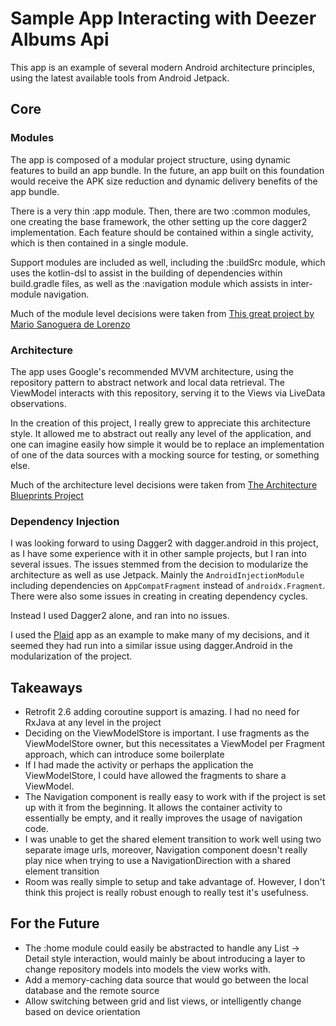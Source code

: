 # Sample App Interacting with Deezer Albums Api

This app is an example of several modern Android architecture principles, using the latest available
tools from Android Jetpack.

## Core

### Modules

The app is composed of a modular project structure, using dynamic features to build an app bundle. In the future,
an app built on this foundation would receive the APK size reduction and dynamic delivery benefits of the app bundle.

There is a very thin :app module. Then, there are two :common modules, one creating the base framework, the other setting
up the core dagger2 implementation. Each feature should be contained within a single activity, which is then contained in a single module.

Support modules are included as well, including the :buildSrc module, which uses the kotlin-dsl to assist in the building of
dependencies within build.gradle files, as well as the :navigation module which assists in inter-module navigation.

Much of the module level decisions were taken from [This great project by Mario Sanoguera de Lorenzo](https://github.com/sanogueralorenzo/Android-Kotlin-Clean-Architecture)

### Architecture

The app uses Google's recommended MVVM architecture, using the repository pattern to abstract network and local data retrieval.
The ViewModel interacts with this repository, serving it to the Views via LiveData observations.

In the creation of this project, I really grew to appreciate this architecture style. It allowed me to abstract out really
any level of the application, and one can imagine easily how simple it would be to replace an implementation of one of the
data sources with a mocking source for testing, or something else.

Much of the architecture level decisions were taken from [The Architecture Blueprints Project](https://github.com/android/architecture-samples)

### Dependency Injection

I was looking forward to using Dagger2 with dagger.android in this project, as I have some experience with it in other sample projects, but I
ran into several issues. The issues stemmed from the decision to modularize the architecture as well as use Jetpack. Mainly the `AndroidInjectionModule`
including dependencies on `AppCompatFragment` instead of `androidx.Fragment`. There were also some issues in creating in creating dependency cycles.

Instead I used Dagger2 alone, and ran into no issues.

I used the [Plaid](https://github.com/android/plaid) app as an example to make many of my decisions, and it seemed
they had run into a similar issue using dagger.Android in the modularization of the project.

## Takeaways
* Retrofit 2.6 adding coroutine support is amazing. I had no need for RxJava at any level in the project
* Deciding on the ViewModelStore is important. I use fragments as the ViewModelStore owner, but this necessitates a ViewModel per Fragment approach, which
can introduce some boilerplate
* If I had made the activity or perhaps the application the ViewModelStore, I could have allowed the fragments to share a ViewModel.
* The Navigation component is really easy to work with if the project is set up with it from the beginning. It allows the container activity
to essentially be empty, and it really improves the usage of navigation code.
* I was unable to get the shared element transition to work well using two separate image urls, moreover, Navigation component
doesn't really play nice when trying to use a NavigationDirection with a shared element transition
* Room was really simple to setup and take advantage of. However, I don't think this project is really robust enough to really test it's usefulness.

## For the Future
* The :home module could easily be abstracted to handle any List -> Detail style interaction, would mainly be about introducing a layer to
change repository models into models the view works with.
* Add a memory-caching data source that would go between the local database and the remote source
* Allow switching between grid and list views, or intelligently change based on device orientation